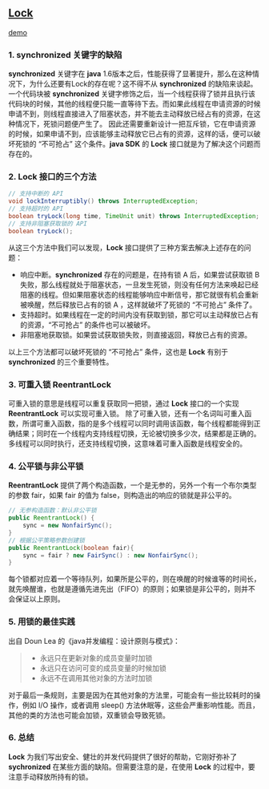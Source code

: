 ## [Lock](https://github.com/lidonggg/Learning-notes/tree/master/java/src/main/java/com/lidong/java/concurrent/lock)
[demo](https://github.com/lidonggg/Learning-notes/tree/master/java/src/main/java/com/lidong/java/concurrent/lock)
### 1. **synchronized** 关键字的缺陷
**synchronized** 关键字在 **java** 1.6版本之后，性能获得了显著提升，那么在这种情况下，为什么还要有Lock的存在呢？这不得不从 **synchronized** 的缺陷来谈起。
一个代码块被 **synchronized**  关键字修饰之后，当一个线程获得了锁并且执行该代码块的时候，其他的线程便只能一直等待下去。而如果此线程在申请资源的时候申请不到，则线程直接进入了阻塞状态，并不能去主动释放已经占有的资源，在这种情况下，死锁问题便产生了。
因此还需要重新设计一把互斥锁，它在申请资源的时候，如果申请不到，应该能够主动释放它已占有的资源，这样的话，便可以破坏死锁的 “不可抢占” 这个条件。**java SDK** 的 **Lock** 接口就是为了解决这个问题而存在的。
### 2. **Lock** 接口的三个方法
``` java
// 支持中断的 API
void lockInterruptibly() throws InterruptedException;
// 支持超时的 API
boolean tryLock(long time, TimeUnit unit) throws InterruptedException;
// 支持非阻塞获取锁的 API
boolean tryLock();
```
从这三个方法中我们可以发现，**Lock** 接口提供了三种方案去解决上述存在的问题：

- 响应中断。**synchronized** 存在的问题是，在持有锁 A 后，如果尝试获取锁 B 失败，那么线程就处于阻塞状态，一旦发生死锁，则没有任何方法来唤起已经阻塞的线程。但如果阻塞状态的线程能够响应中断信号，那它就很有机会重新被唤醒，然后释放已占有的锁 A ，这样就破坏了死锁的 “不可抢占” 条件了。
- 支持超时。如果线程在一定的时间内没有获取到锁，那它可以主动释放已占有的资源，“不可抢占” 的条件也可以被破坏。
- 非阻塞地获取锁。如果尝试获取锁失败，则直接返回，释放已占有的资源。

以上三个方法都可以破坏死锁的 “不可抢占” 条件，这也是 **Lock** 有别于 **synchronized** 的三个重要特性。

### 3. 可重入锁 **ReentrantLock**
可重入锁的意思是线程可以重复获取同一把锁，通过 **Lock** 接口的一个实现 **ReentrantLock** 可以实现可重入锁。
除了可重入锁，还有一个名词叫可重入函数，所谓可重入函数，指的是多个线程可以同时调用该函数，每个线程都能得到正确结果；同时在一个线程内支持线程切换，无论被切换多少次，结果都是正确的。多线程可以同时执行，还支持线程切换，这意味着可重入函数是线程安全的。

### 4. 公平锁与非公平锁
**ReentrantLock** 提供了两个构造函数，一个是无参的，另外一个有一个布尔类型的参数 fair，如果 fair 的值为 false，则构造出的响应的锁就是非公平的。
```java
// 无参构造函数：默认非公平锁
public ReentrantLock() {
    sync = new NonfairSync();
}
// 根据公平策略参数创建锁
public ReentrantLock(boolean fair){
    sync = fair ? new FairSync() : new NonfairSync();
}
```
每个锁都对应着一个等待队列，如果所是公平的，则在唤醒的时候谁等的时间长，就先唤醒谁，也就是遵循先进先出（FIFO）的原则；如果锁是非公平的，则并不会保证以上原则。

### 5. 用锁的最佳实践
出自 Doun Lea 的《java并发编程：设计原则与模式》：
> - 永远只在更新对象的成员变量时加锁
> - 永远只在访问可变的成员变量的时候加锁
> - 永远不在调用其他对象的方法时加锁

对于最后一条规则，主要是因为在其他对象的方法里，可能会有一些比较耗时的操作，例如 I/O 操作，或者调用 sleep() 方法休眠等，这些会严重影响性能。而且，其他的类的方法也可能会加锁，双重锁会导致死锁。

### 6. 总结
**Lock** 为我们写出安全、健壮的并发代码提供了很好的帮助，它刚好弥补了 **sychronized** 在某些方面的缺陷。但需要注意的是，在使用 **Lock** 的过程中，要注意手动释放所持有的锁。
